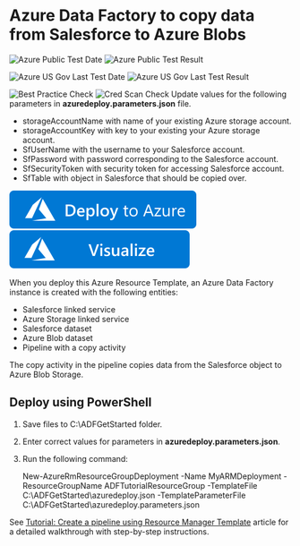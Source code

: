 # Azure Data Factory to copy data from Salesforce to Azure Blobs

![Azure Public Test Date](https://azurequickstartsservice.blob.core.windows.net/badges/101-data-factory-salesforce-to-blob-copy/PublicLastTestDate.svg)
![Azure Public Test Result](https://azurequickstartsservice.blob.core.windows.net/badges/101-data-factory-salesforce-to-blob-copy/PublicDeployment.svg)

![Azure US Gov Last Test Date](https://azurequickstartsservice.blob.core.windows.net/badges/101-data-factory-salesforce-to-blob-copy/FairfaxLastTestDate.svg)
![Azure US Gov Last Test Result](https://azurequickstartsservice.blob.core.windows.net/badges/101-data-factory-salesforce-to-blob-copy/FairfaxDeployment.svg)

![Best Practice Check](https://azurequickstartsservice.blob.core.windows.net/badges/101-data-factory-salesforce-to-blob-copy/BestPracticeResult.svg)
![Cred Scan Check](https://azurequickstartsservice.blob.core.windows.net/badges/101-data-factory-salesforce-to-blob-copy/CredScanResult.svg)
Update values for the following parameters in **azuredeploy.parameters.json**
file.

- storageAccountName with name of your existing Azure storage account.
- storageAccountKey with key to your existing your Azure storage account.
- SfUserName with the username to your Salesforce account.
- SfPassword with password corresponding to the Salesforce account.
- SfSecurityToken with security token for accessing Salesforce account.
- SfTable with object in Salesforce that should be copied over.

[![Deploy To Azure](https://raw.githubusercontent.com/Azure/azure-quickstart-templates/master/1-CONTRIBUTION-GUIDE/images/deploytoazure.svg?sanitize=true)]("https://portal.azure.com/#create/Microsoft.Template/uri/https%3A%2F%2Fraw.githubusercontent.com%2FAzure%2Fazure-quickstart-templates%2Fmaster%2F101-data-factory-salesforce-to-blob-copy%2Fazuredeploy.json")
[![Visualize](https://raw.githubusercontent.com/Azure/azure-quickstart-templates/master/1-CONTRIBUTION-GUIDE/images/visualizebutton.svg?sanitize=true)]("http://armviz.io/#/?load=https%3A%2F%2Fraw.githubusercontent.com%2FAzure%2Fazure-quickstart-templates%2Fmaster%2F101-data-factory-salesforce-to-blob-copy%2Fazuredeploy.json")

When you deploy this Azure Resource Template, an Azure Data Factory instance is
created with the following entities:

- Salesforce linked service
- Azure Storage linked service
- Salesforce dataset
- Azure Blob dataset
- Pipeline with a copy activity

The copy activity in the pipeline copies data from the Salesforce object to
Azure Blob Storage.

## Deploy using PowerShell

1. Save files to C:\ADFGetStarted folder.
2. Enter correct values for parameters in **azuredeploy.parameters.json**.
3. Run the following command:

   New-AzureRmResourceGroupDeployment -Name MyARMDeployment -ResourceGroupName
   ADFTutorialResourceGroup -TemplateFile C:\ADFGetStarted\azuredeploy.json
   -TemplateParameterFile C:\ADFGetStarted\azuredeploy.parameters.json

See
[Tutorial: Create a pipeline using Resource Manager Template](https://azure.microsoft.com/documentation/articles/data-factory-copy-activity-tutorial-using-azure-resource-manager-template/?rnd=1#create-data-factory)
article for a detailed walkthrough with step-by-step instructions.
